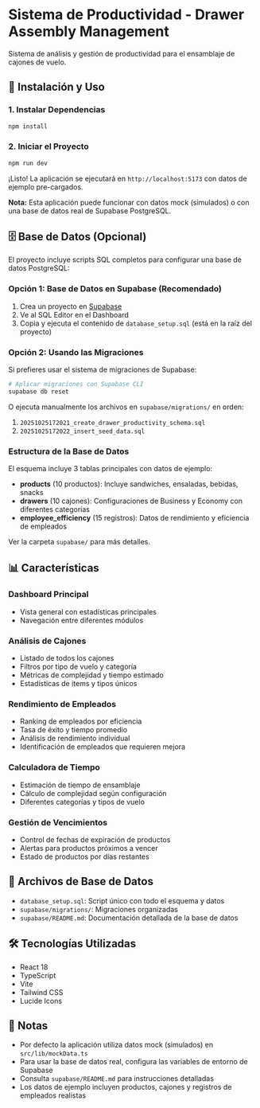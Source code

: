 # Sistema de Productividad - Drawer Assembly Management

Sistema de análisis y gestión de productividad para el ensamblaje de cajones de vuelo.

## 🚀 Instalación y Uso

### 1. Instalar Dependencias

```bash
npm install
```

### 2. Iniciar el Proyecto

```bash
npm run dev
```

¡Listo! La aplicación se ejecutará en `http://localhost:5173` con datos de ejemplo pre-cargados.

**Nota:** Esta aplicación puede funcionar con datos mock (simulados) o con una base de datos real de Supabase PostgreSQL.

## 🗄️ Base de Datos (Opcional)

El proyecto incluye scripts SQL completos para configurar una base de datos PostgreSQL:

### Opción 1: Base de Datos en Supabase (Recomendado)

1. Crea un proyecto en [Supabase](https://supabase.com)
2. Ve al SQL Editor en el Dashboard
3. Copia y ejecuta el contenido de `database_setup.sql` (está en la raíz del proyecto)

### Opción 2: Usando las Migraciones

Si prefieres usar el sistema de migraciones de Supabase:

```bash
# Aplicar migraciones con Supabase CLI
supabase db reset
```

O ejecuta manualmente los archivos en `supabase/migrations/` en orden:
1. `20251025172021_create_drawer_productivity_schema.sql`
2. `20251025172022_insert_seed_data.sql`

### Estructura de la Base de Datos

El esquema incluye 3 tablas principales con datos de ejemplo:

- **products** (10 productos): Incluye sandwiches, ensaladas, bebidas, snacks
- **drawers** (10 cajones): Configuraciones de Business y Economy con diferentes categorías
- **employee_efficiency** (15 registros): Datos de rendimiento y eficiencia de empleados

Ver la carpeta `supabase/` para más detalles.

## 📊 Características

### Dashboard Principal
- Vista general con estadísticas principales
- Navegación entre diferentes módulos

### Análisis de Cajones
- Listado de todos los cajones
- Filtros por tipo de vuelo y categoría
- Métricas de complejidad y tiempo estimado
- Estadísticas de items y tipos únicos

### Rendimiento de Empleados
- Ranking de empleados por eficiencia
- Tasa de éxito y tiempo promedio
- Análisis de rendimiento individual
- Identificación de empleados que requieren mejora

### Calculadora de Tiempo
- Estimación de tiempo de ensamblaje
- Cálculo de complejidad según configuración
- Diferentes categorías y tipos de vuelo

### Gestión de Vencimientos
- Control de fechas de expiración de productos
- Alertas para productos próximos a vencer
- Estado de productos por días restantes

## 📁 Archivos de Base de Datos

- `database_setup.sql`: Script único con todo el esquema y datos
- `supabase/migrations/`: Migraciones organizadas
- `supabase/README.md`: Documentación detallada de la base de datos

## 🛠️ Tecnologías Utilizadas

- React 18
- TypeScript
- Vite
- Tailwind CSS
- Lucide Icons

## 📝 Notas

- Por defecto la aplicación utiliza datos mock (simulados) en `src/lib/mockData.ts`
- Para usar la base de datos real, configura las variables de entorno de Supabase
- Consulta `supabase/README.md` para instrucciones detalladas
- Los datos de ejemplo incluyen productos, cajones y registros de empleados realistas
